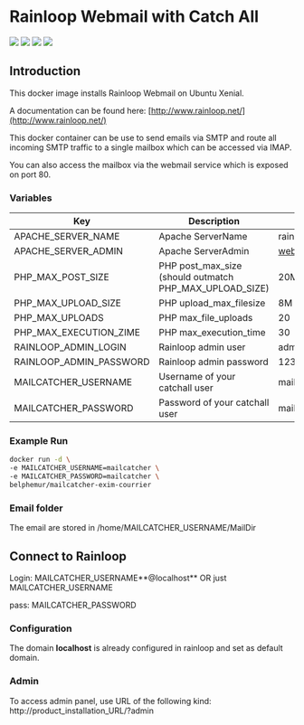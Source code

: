 # Rainloop Webmail with Catch All

[![](https://images.microbadger.com/badges/image/belphemur/mailcatcher-exim-courrier)](https://microbadger.com/images/belphemur/mailcatcher-exim-courrier "Get your own image badge on microbadger.com")
[![](https://images.microbadger.com/badges/version/belphemur/mailcatcher-exim-courrier)](https://microbadger.com/images/belphemur/mailcatcher-exim-courrier "Get your own version badge on microbadger.com")
[![](https://img.shields.io/docker/stars/belphemur/mailcatcher-exim-courrier.svg)](https://hub.docker.com/r/belphemur/mailcatcher-exim-courrier "Click to view the image on Docker Hub")
[![](https://img.shields.io/docker/pulls/belphemur/mailcatcher-exim-courrier.svg)](https://hub.docker.com/r/belphemur/mailcatcher-exim-courrier "Click to view the image on Docker Hub")

## Introduction

This docker image installs Rainloop Webmail on Ubuntu Xenial.

A documentation can be found here:
[http://www.rainloop.net/](http://www.rainloop.net/)

This docker container can be use to send emails via SMTP and route all incoming SMTP traffic to a single mailbox which can be accessed via IMAP.

You can also access the mailbox via the webmail service which is exposed on port 80.

### Variables

Key | Description | Default
------------ | ------------- | -------------
APACHE_SERVER_NAME | Apache ServerName | rainloop.loc
APACHE_SERVER_ADMIN | Apache ServerAdmin | webmaster@rainloop.loc
PHP_MAX_POST_SIZE | PHP post_max_size (should outmatch PHP_MAX_UPLOAD_SIZE) | 20M
PHP_MAX_UPLOAD_SIZE | PHP upload_max_filesize | 8M
PHP_MAX_UPLOADS | PHP max_file_uploads | 20
PHP_MAX_EXECUTION_ZIME | PHP max_execution_time | 30
RAINLOOP_ADMIN_LOGIN | Rainloop admin user | admin
RAINLOOP_ADMIN_PASSWORD | Rainloop admin password | 12345
MAILCATCHER_USERNAME| Username of your catchall user | mailcatcher
MAILCATCHER_PASSWORD| Password of your catchall user | mailcatcher



### Example Run

```bash
docker run -d \
-e MAILCATCHER_USERNAME=mailcatcher \
-e MAILCATCHER_PASSWORD=mailcatcher \
belphemur/mailcatcher-exim-courrier
```

### Email folder
The email are stored in /home/MAILCATCHER_USERNAME/MailDir

## Connect to Rainloop

Login: MAILCATCHER_USERNAME**@localhost** OR just MAILCATCHER_USERNAME

pass:  MAILCATCHER_PASSWORD

### Configuration

The domain **localhost** is already configured in rainloop and set as default domain.

### Admin
To access admin panel, use URL of the following kind: http://product_installation_URL/?admin
